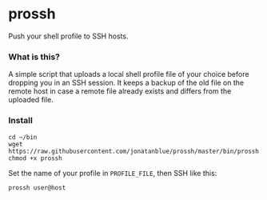 # prossh

Push your shell profile to SSH hosts.

### What is this?

A simple script that uploads a local shell profile file of your choice before dropping you in an SSH session. It keeps a backup of the old file on the remote host in case a remote file already exists and differs from the uploaded file.

### Install

    cd ~/bin
    wget https://raw.githubusercontent.com/jonatanblue/prossh/master/bin/prossh
    chmod +x prossh

Set the name of your profile in `PROFILE_FILE`, then SSH like this:

    prossh user@host
